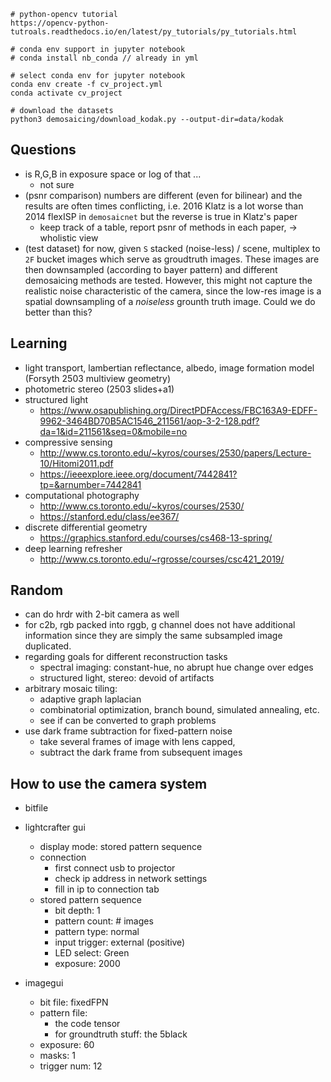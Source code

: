 


```
# python-opencv tutorial
https://opencv-python-tutroals.readthedocs.io/en/latest/py_tutorials/py_tutorials.html

# conda env support in jupyter notebook
# conda install nb_conda // already in yml

# select conda env for jupyter notebook
conda env create -f cv_project.yml
conda activate cv_project

# download the datasets 
python3 demosaicing/download_kodak.py --output-dir=data/kodak
```


## Questions 

+ is R,G,B in exposure space or log of that ...
    + not sure
+ (psnr comparison) numbers are different (even for bilinear) and the results are often times conflicting, i.e. 2016 Klatz is a lot worse than 2014 flexISP in `demosaicnet` but the reverse is true in Klatz's paper
    + keep track of a table, report psnr of methods in each paper, -> wholistic view
+ (test dataset) for now, given `S` stacked (noise-less) / scene, multiplex to `2F` bucket images which serve as groudtruth images. These images are then downsampled (according to bayer pattern) and different demosaicing methods are tested. However, this might not capture the realistic noise characteristic of the camera, since the low-res image is a spatial downsampling of a _noiseless_ grounth truth image. Could we do better than this?


## Learning

+ light transport, lambertian reflectance, albedo, image formation model (Forsyth 2503 multiview geometry)
+ photometric stereo (2503 slides+a1)
+ structured light
    + https://www.osapublishing.org/DirectPDFAccess/FBC163A9-EDFF-9962-3464BD70B5AC1546_211561/aop-3-2-128.pdf?da=1&id=211561&seq=0&mobile=no
+ compressive sensing 
    + http://www.cs.toronto.edu/~kyros/courses/2530/papers/Lecture-10/Hitomi2011.pdf
    + https://ieeexplore.ieee.org/document/7442841?tp=&arnumber=7442841
+ computational photography
    + http://www.cs.toronto.edu/~kyros/courses/2530/
    + https://stanford.edu/class/ee367/
+ discrete differential geometry 
    + https://graphics.stanford.edu/courses/cs468-13-spring/
+ deep learning refresher
    + http://www.cs.toronto.edu/~rgrosse/courses/csc421_2019/


## Random

+ can do hrdr with 2-bit camera as well
+ for c2b, rgb packed into rggb, g channel does not have additional information since they are simply the same subsampled image duplicated.
+ regarding goals for different reconstruction tasks
    + spectral imaging: constant-hue, no abrupt hue change over edges
    + structured light, stereo: devoid of artifacts
+ arbitrary mosaic tiling: 
    + adaptive graph laplacian
    + combinatorial optimization, branch bound, simulated annealing, etc.
    + see if can be converted to graph problems
+ use dark frame subtraction for fixed-pattern noise
    + take several frames of image with lens capped,
    + subtract the dark frame from subsequent images




## How to use the camera system

+ bitfile 

+ lightcrafter gui
    + display mode: stored pattern sequence
    + connection
        + first connect usb to projector
        + check ip address in network settings
        + fill in ip to connection tab
    + stored pattern sequence
        + bit depth: 1
        + pattern count: # images
        + pattern type: normal 
        + input trigger: external (positive)
        + LED select: Green
        + exposure: 2000

+ imagegui
    + bit file: fixedFPN
    + pattern file: 
        + the code tensor
        + for groundtruth stuff: the 5black
    + exposure: 60
    + masks: 1
    + trigger num: 12
